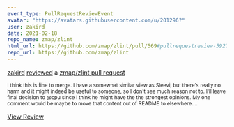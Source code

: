 ```yaml
---
event_type: PullRequestReviewEvent
avatar: "https://avatars.githubusercontent.com/u/201296?"
user: zakird
date: 2021-02-18
repo_name: zmap/zlint
html_url: https://github.com/zmap/zlint/pull/569#pullrequestreview-592721086
repo_url: https://github.com/zmap/zlint
---
```


<a href='https://github.com/zakird' target='_blank'>zakird</a> <a href='https://github.com/zmap/zlint/pull/569#pullrequestreview-592721086' target='_blank'>reviewed</a> a <a href='https://github.com/zmap/zlint/pull/569' target='_blank'>zmap/zlint pull request</a>

<small>I think this is fine to merge. I have a somewhat similar view as Sleevi, but there's really no harm and it might indeed be useful to someone, so I don't see much reason not to. I'll leave final decision to @cpu since I think he might have the the strongest opinions. My one comment would be maybe to move that content out of README to elsewhere....</small>

<a href='https://github.com/zmap/zlint/pull/569#pullrequestreview-592721086' target='_blank'>View Review</a>